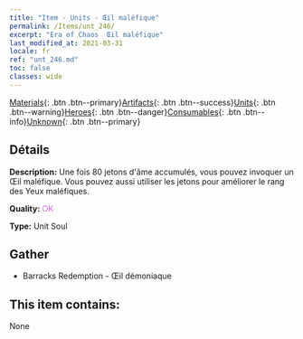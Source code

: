 ```yaml
---
title: "Item - Units - Œil maléfique"
permalink: /Items/unt_246/
excerpt: "Era of Chaos  Œil maléfique"
last_modified_at: 2021-03-31
locale: fr
ref: "unt_246.md"
toc: false
classes: wide
---
```

 [Materials](/fr/Items/){: .btn .btn--primary}[Artifacts](/fr/Items/Artifacts/){: .btn .btn--success}[Units](/fr/Items/Units/){: .btn .btn--warning}[Heroes](/fr/Items/Heroes/){: .btn .btn--danger}[Consumables](/fr/Items/Consumables/){: .btn .btn--info}[Unknown](/fr/Items/Unknown/){: .btn .btn--primary}

## Détails
 **Description:** Une fois 80 jetons d'âme accumulés, vous pouvez invoquer un Œil maléfique. Vous pouvez aussi utiliser les jetons pour améliorer le rang des Yeux maléfiques.

 **Quality:** <span style="color: #DA70D6">OK</span>

 **Type:** Unit Soul

## Gather

*    Barracks Redemption - Œil démoniaque 

## This item contains:

  None

